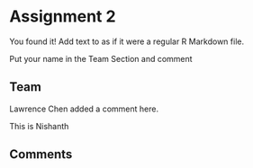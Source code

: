 # Assignment 2

You found it!  Add text to as if it were a regular R Markdown file.

Put your name in the Team Section and comment

## Team

Lawrence Chen added a comment here.

This is Nishanth 

## Comments
